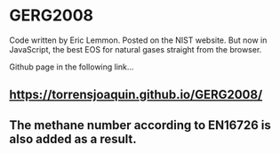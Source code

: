 # GERG2008
Code written by Eric Lemmon. Posted on the NIST website. But now in JavaScript, the best EOS for natural gases straight from the browser.  

Github page in the following link...  
## https://torrensjoaquin.github.io/GERG2008/  

## The methane number according to EN16726 is also added as a result.
